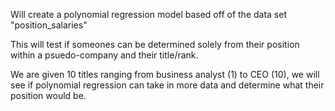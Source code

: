 Will create a polynomial regression model based off of the data set "position_salaries"

This will test if someones can be determined solely from their position within a psuedo-company and their title/rank. 

We are given 10 titles ranging from business analyst (1) to CEO (10), we will see if polynomial regression can take in more data and determine what their position would be. 

